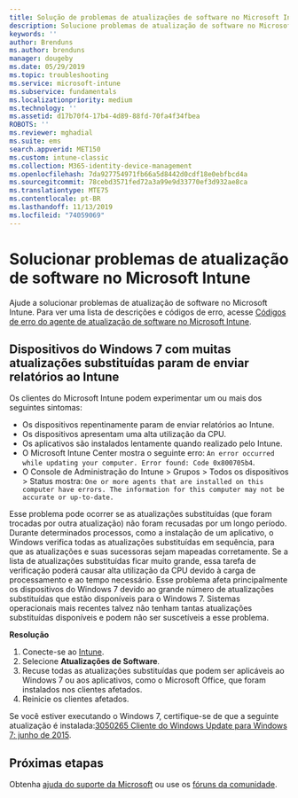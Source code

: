 ```yaml
---
title: Solução de problemas de atualizações de software no Microsoft Intune – Azure | Microsoft Docs
description: Solucione problemas de atualização de software no Microsoft Intune.
keywords: ''
author: Brenduns
ms.author: brenduns
manager: dougeby
ms.date: 05/29/2019
ms.topic: troubleshooting
ms.service: microsoft-intune
ms.subservice: fundamentals
ms.localizationpriority: medium
ms.technology: ''
ms.assetid: d17b70f4-17b4-4d89-88fd-70fa4f34fbea
ROBOTS: ''
ms.reviewer: mghadial
ms.suite: ems
search.appverid: MET150
ms.custom: intune-classic
ms.collection: M365-identity-device-management
ms.openlocfilehash: 7da927754971fb66a5d8442d0cdf18e0ebfbcd4a
ms.sourcegitcommit: 78cebd3571fed72a3a99e9d33770ef3d932ae8ca
ms.translationtype: MTE75
ms.contentlocale: pt-BR
ms.lasthandoff: 11/13/2019
ms.locfileid: "74059069"
---
```

# <a name="troubleshoot-software-updates-in-microsoft-intune"></a>Solucionar problemas de atualização de software no Microsoft Intune

Ajude a solucionar problemas de atualização de software no Microsoft Intune. Para ver uma lista de descrições e códigos de erro, acesse [Códigos de erro do agente de atualização de software no Microsoft Intune](../protect/software-update-agent-error-codes.md).

## <a name="windows-7-devices-with-many-superseded-updates-stop-reporting-to-intune"></a>Dispositivos do Windows 7 com muitas atualizações substituídas param de enviar relatórios ao Intune

Os clientes do Microsoft Intune podem experimentar um ou mais dos seguintes sintomas:

- Os dispositivos repentinamente param de enviar relatórios ao Intune.  
- Os dispositivos apresentam uma alta utilização da CPU.
- Os aplicativos são instalados lentamente quando realizado pelo Intune.
- O Microsoft Intune Center mostra o seguinte erro: `An error occurred while updating your computer. Error found: Code 0x800705b4`.
- O Console de Administração do Intune > Grupos > Todos os dispositivos > Status mostra: `One or more agents that are installed on this computer have errors. The information for this computer may not be accurate or up-to-date.`

Esse problema pode ocorrer se as atualizações substituídas (que foram trocadas por outra atualização) não foram recusadas por um longo período. Durante determinados processos, como a instalação de um aplicativo, o Windows verifica todas as atualizações substituídas em sequência, para que as atualizações e suas sucessoras sejam mapeadas corretamente. Se a lista de atualizações substituídas ficar muito grande, essa tarefa de verificação poderá causar alta utilização da CPU devido à carga de processamento e ao tempo necessário. Esse problema afeta principalmente os dispositivos do Windows 7 devido ao grande número de atualizações substituídas que estão disponíveis para o Windows 7. Sistemas operacionais mais recentes talvez não tenham tantas atualizações substituídas disponíveis e podem não ser suscetíveis a esse problema.

**Resolução**

1. Conecte-se ao [Intune](https://go.microsoft.com/fwlink/?linkid=2090973).
2. Selecione **Atualizações de Software**.
3. Recuse todas as atualizações substituídas que podem ser aplicáveis ao Windows 7 ou aos aplicativos, como o Microsoft Office, que foram instalados nos clientes afetados.
4. Reinicie os clientes afetados.

Se você estiver executando o Windows 7, certifique-se de que a seguinte atualização é instalada:[3050265 Cliente do Windows Update para Windows 7: junho de 2015](https://support.microsoft.com/kb/3050265).

## <a name="next-steps"></a>Próximas etapas

Obtenha [ajuda do suporte da Microsoft](get-support.md) ou use os [fóruns da comunidade](https://social.technet.microsoft.com/Forums/en-US/home?category=microsoftintune).